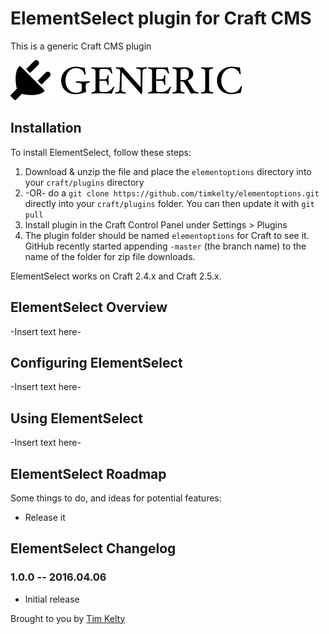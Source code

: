 # ElementSelect plugin for Craft CMS

This is a generic Craft CMS plugin

![Screenshot](resources/screenshots/plugin_logo.png)

## Installation

To install ElementSelect, follow these steps:

1. Download & unzip the file and place the `elementoptions` directory into your `craft/plugins` directory
2.  -OR- do a `git clone https://github.com/timkelty/elementoptions.git` directly into your `craft/plugins` folder.  You can then update it with `git pull`
3. Install plugin in the Craft Control Panel under Settings > Plugins
4. The plugin folder should be named `elementoptions` for Craft to see it.  GitHub recently started appending `-master` (the branch name) to the name of the folder for zip file downloads.

ElementSelect works on Craft 2.4.x and Craft 2.5.x.

## ElementSelect Overview

-Insert text here-

## Configuring ElementSelect

-Insert text here-

## Using ElementSelect

-Insert text here-

## ElementSelect Roadmap

Some things to do, and ideas for potential features:

* Release it

## ElementSelect Changelog

### 1.0.0 -- 2016.04.06

* Initial release

Brought to you by [Tim Kelty](http://fusionary.com/)

